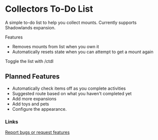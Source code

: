 # Collectors To-Do List

A simple to-do list to help you collect mounts.
Currently supports Shadowlands expansion.

Features
- Removes mounts from list when you own it
- Automatically resets state when you can attempt to get a mount again


Toggle the list with /ctdl


## Planned Features
- Automatically check items off as you complete activities
- Suggested route based on what you haven't completed yet
- Add more expansions
- Add toys and pets
- Configure the appearance. 

### Links
[Report bugs or request features](https://github.com/retooks/collectors-todo-list/issues)